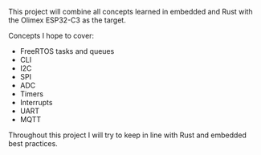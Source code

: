 
This project will combine all concepts learned in embedded and Rust with the Olimex ESP32-C3 as the target.

Concepts I hope to cover:
- FreeRTOS tasks and queues
- CLI
- I2C
- SPI
- ADC
- Timers
- Interrupts
- UART
- MQTT

Throughout this project I will try to keep in line with Rust and embedded best practices.
